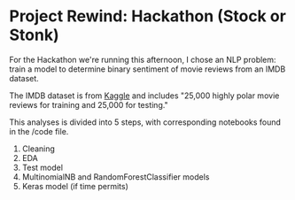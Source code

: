 # Project Rewind: Hackathon (Stock or Stonk)
For the Hackathon we're running this afternoon, I chose an NLP problem: train a model to determine binary sentiment of movie reviews from an IMDB dataset. 

The IMDB dataset is from [Kaggle](https://www.kaggle.com/lakshmi25npathi/imdb-dataset-of-50k-movie-reviews) and includes "25,000 highly polar movie reviews for training and 25,000 for testing." 

This analyses is divided into 5 steps, with corresponding notebooks found in the /code file.

 1. Cleaning
 2. EDA
 3. Test model
 4. MultinomialNB and RandomForestClassifier models
 5. Keras model (if time permits)
